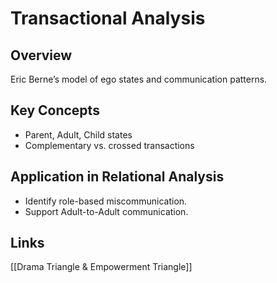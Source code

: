 # Transactional Analysis

## Overview
Eric Berne’s model of ego states and communication patterns.

## Key Concepts
- Parent, Adult, Child states
- Complementary vs. crossed transactions

## Application in Relational Analysis
- Identify role-based miscommunication.
- Support Adult-to-Adult communication.

## Links
[[Drama Triangle & Empowerment Triangle]]
